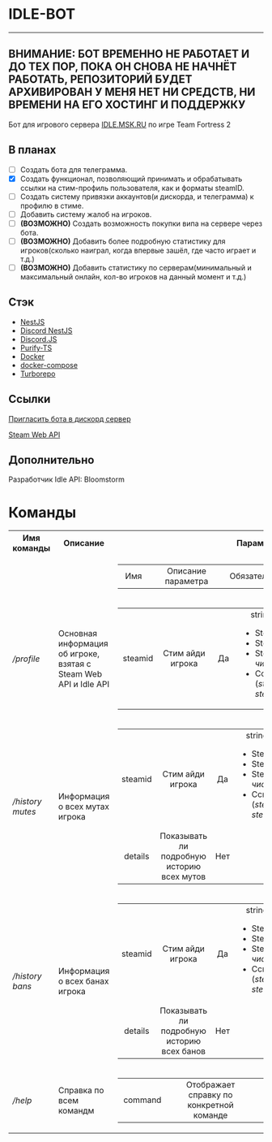 # IDLE-BOT

---
ВНИМАНИЕ: БОТ ВРЕМЕННО НЕ РАБОТАЕТ И ДО ТЕХ ПОР, ПОКА ОН СНОВА НЕ НАЧНЁТ РАБОТАТЬ, РЕПОЗИТОРИЙ БУДЕТ АРХИВИРОВАН
У МЕНЯ НЕТ НИ СРЕДСТВ, НИ ВРЕМЕНИ НА ЕГО ХОСТИНГ И ПОДДЕРЖКУ
---

Бот для игрового сервера [IDLE.MSK.RU](https://idle.msk.ru) по игре Team Fortress 2

## В планах

-   [ ] Создать бота для телеграмма.
-   [x] Создать функционал, позволяющий принимать и обрабатывать ссылки на стим-профиль пользователя, как и форматы steamID.
-   [ ] Создать систему привязки аккаунтов(и дискорда, и телеграмма) к профилю в стиме.
-   [ ] Добавить систему жалоб на игроков.
-   [ ] **(ВОЗМОЖНО)** Создать возможность покупки випа на сервере через бота.
-   [ ] **(ВОЗМОЖНО)** Добавить более подробную статистику для игроков(сколько наиграл, когда впервые зашёл, где часто играет и т.д.)
-   [ ] **(ВОЗМОЖНО)** Добавить статистику по серверам(минимальный и максимальный онлайн, кол-во игроков на данный момент и т.д.)

## Стэк
- [NestJS](https://nestjs.com/)
- [Discord NestJS](https://github.com/fjodor-rybakov/discord-nestjs)
- [Discord.JS](https://discord.js.org/)
- [Purify-TS](https://gigobyte.github.io/purify/)
- [Docker](https://www.docker.com/)
- [docker-compose](https://docs.docker.com/compose/)
- [Turborepo](https://turbo.build/repo/docs)

## Ссылки

[Пригласить бота в дискорд сервер](https://discord.com/oauth2/authorize?client_id=1204576765821845596)

[Steam Web API](https://steamapi.xpaw.me)

## Дополнительно

Разработчик Idle API: Bloomstorm


# Команды

<table>
    <tr>
        <th>Имя команды</th>
        <th>Описание</th>
        <th>Параметры</th>
    </tr>
    <tr align="center">
        <td colspan=2></td>
        <td>
            <table>
                <tr align="center">
                    <td width="100px">Имя</td>
                    <td width="300px">Описание параметра</td>
                    <td width="150px">Обязательный</td>
                    <td width="300px">тип</td>
                    <td width="150px">Значение по умолчанию</td>
                </tr>
            </table>
        </td>
    </tr>
    <tr>
        <td><i>/profile</i></td>
        <td>Основная информация об игроке, взятая с Steam Web API и Idle API</td>
        <td>
            <table>
                <tr align="center">
                    <td width="100px">steamid</td>
                    <td width="300px">Стим айди игрока</td>
                    <td width="150px">Да</td>
                    <td width="300px">
                        string. Допустимые форматы:
                        <ul align="left">
                            <li>Steam ID2 (<i>STEAM_X:Y:Z</i>)</li>
                            <li>Steam ID3 (<i>[U:X:Y]</i>)</li>
                            <li>Steam64 ID (<i>17-значное число</i>)</li>
                            <li>Ссылка (<i>steamcommunity.com/id и steamcommunity.com/profiles</i>)</li>
                        </ul>
                    </td>
                    <td width="150px">-</td>
                </tr>
            </table>
        </td>
    </tr>
    <tr>
        <td><i>/history mutes</i></td>
        <td>Информация о всех мутах игрока</td>
        <td>
            <table>
                <tr align="center">
                    <td width="100px">steamid</td>
                    <td width="300px">Стим айди игрока</td>
                    <td width="150px">Да</td>
                    <td width="300px">
                        string. Допустимые форматы:
                        <ul align="left">
                            <li>Steam ID2 (<i>STEAM_X:Y:Z</i>)</li>
                            <li>Steam ID3 (<i>[U:X:Y]</i>)</li>
                            <li>Steam64 ID (<i>17-значное число</i>)</li>
                            <li>Ссылка (<i>steamcommunity.com/id и steamcommunity.com/profiles</i>)</li>
                        </ul>
                    </td>
                    <td width="150px">-</td>
                </tr>
                <tr align="center">
                    <td width="100px">details</td>
                    <td width="300px">Показывать ли подробную историю всех мутов</td>
                    <td width="100px">Нет</td>
                    <td width="300px">boolean</td>
                    <td width="150px">False</td>
                </tr>
            </table>
        </td>
    </tr>
    <tr>
        <td><i>/history bans</i></td>
        <td>Информация о всех банах игрока</td>
        <td>
            <table>
                <tr align="center">
                    <td width="100px">steamid</td>
                    <td width="300px">Стим айди игрока</td>
                    <td width="150px">Да</td>
                    <td width="300px">
                        string. Допустимые форматы:
                        <ul align="left">
                            <li>Steam ID2 (<i>STEAM_X:Y:Z</i>)</li>
                            <li>Steam ID3 (<i>[U:X:Y]</i>)</li>
                            <li>Steam64 ID (<i>17-значное число</i>)</li>
                            <li>Ссылка (<i>steamcommunity.com/id и steamcommunity.com/profiles</i>)</li>
                        </ul>
                    </td>
                    <td width="150px">-</td>
                </tr>
                <tr align="center">
                    <td width="100px">details</td>
                    <td width="300px">Показывать ли подробную историю всех банов</td>
                    <td width="150px">Нет</td>
                    <td width="300px">boolean</td>
                    <td width="150px">False</td>
                </tr>
            </table>
        </td>
    </tr>
    <tr>
        <td><i>/help</i></td>
        <td>Справка по всем командм</td>
        <td>
            <table>
                <tr align="center">
                    <td width="100px">command</td>
                    <td width="300px">Отображает справку по конкретной команде</td>
                    <td width="150px">Нет</td>
                    <td width="300px">string</td>
                    <td width="150px">help</td>
                </tr>
            </table>
        </td>
    </tr>
</table>
